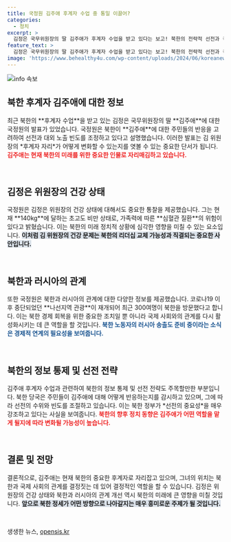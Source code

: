 ```yaml
---
title: 국정원 김주애 후계자 수업 중 통일 이끌어?
categories:
  - 정치
excerpt: >
  김정은 국무위원장의 딸 김주애가 후계자 수업을 받고 있다는 보고! 북한의 전략적 선전과 국민 반응 조정, 그리고 김 위원장의 걱정되는 건강 소식까지, 북한의 변화가 궁금하다면 클릭하세요!
feature_text: >
  김정은 국무위원장의 딸 김주애가 후계자 수업을 받고 있다는 보고! 북한의 전략적 선전과 국민 반응 조정, 그리고 김 위원장의 걱정되는 건강 소식까지, 북한의 변화가 궁금하다면 클릭하세요!
image: 'https://www.behealthy4u.com/wp-content/uploads/2024/06/koreanews.jpg'
---
```


<p><img src="https://www.behealthy4u.com/wp-content/uploads/2024/06/koreanews.jpg" alt="info 속보" /></p>

<h2 data-ke-size="size26">북한 후계자 김주애에 대한 정보</h2>

<p data-ke-size="size16">최근 북한의 **후계자 수업**을 받고 있는 김정은 국무위원장의 딸 **김주애**에 대한 국정원의 발표가 있었습니다. 국정원은 북한이 **김주애**에 대한 주민들의 반응을 고려하여 선전과 대외 노출 빈도를 조정하고 있다고 설명했습니다. 이러한 발표는 김 위원장의 *후계자 자리*가 어떻게 변화할 수 있는지를 엿볼 수 있는 중요한 단서가 됩니다. <b><span style="color: #ee2323;">김주애는 현재 북한의 미래를 위한 중요한 인물로 자리매김하고 있습니다.</span></b></p>

<p data-ke-size="size16">&nbsp;</p>

<h2 data-ke-size="size26">김정은 위원장의 건강 상태</h2>

<p data-ke-size="size16">국정원은 김정은 위원장의 건강 상태에 대해서도 중요한 통찰을 제공했습니다. 그는 현재 **140kg**에 달하는 초고도 비만 상태로, 가족력에 따른 **심혈관 질환**의 위험이 있다고 밝혔습니다. 이는 북한의 미래 정치적 상황에 심각한 영향을 미칠 수 있는 요소입니다. <b><span style="background-color: #21538527;">이처럼 김 위원장의 건강 문제는 북한의 리더십 교체 가능성과 직결되는 중요한 사안입니다.</span></b></p>

<p data-ke-size="size16">&nbsp;</p>

<h2 data-ke-size="size26">북한과 러시아의 관계</h2>

<p data-ke-size="size16">또한 국정원은 북한과 러시아의 관계에 대한 다양한 정보를 제공했습니다. 코로나19 이후 중단되었던 **나선지역 관광**이 재개되어 최근 300여명이 북한을 방문했다고 합니다. 이는 북한 경제 회복을 위한 중요한 조치일 뿐 아니라 국제 사회와의 관계를 다시 활성화시키는 데 큰 역할을 할 것입니다. <b><span style="color: #1a5490;">북한 노동자의 러시아 송출도 준비 중이라는 소식은 경제적 연계의 필요성을 보여줍니다.</span></b></p>

<p data-ke-size="size16">&nbsp;</p>

<h2 data-ke-size="size26">북한의 정보 통제 및 선전 전략</h2>

<p data-ke-size="size16">김주애 후계자 수업과 관련하여 북한의 정보 통제 및 선전 전략도 주목할만한 부분입니다. 북한 당국은 주민들이 김주애에 대해 어떻게 반응하는지를 감시하고 있으며, 그에 따라 선전의 수위와 빈도를 조절하고 있습니다. 이는 북한 정부가 *선전의 중요성*을 매우 강조하고 있다는 사실을 보여줍니다. <b><span style="color: #ee2323;">북한의 향후 정치 동향은 김주애가 어떤 역할을 맡게 될지에 따라 변화될 가능성이 높습니다.</span></b></p>

<p data-ke-size="size16">&nbsp;</p>

<h2 data-ke-size="size26">결론 및 전망</h2>

<p data-ke-size="size16">결론적으로, 김주애는 현재 북한의 중요한 후계자로 자리잡고 있으며, 그녀의 위치는 북한과 국제 사회의 관계를 결정짓는 데 있어 결정적인 역할을 할 수 있습니다. 김정은 위원장의 건강 상태와 북한과 러시아의 관계 개선 역시 북한의 미래에 큰 영향을 미칠 것입니다. <b><span style="background-color: #21538527;">앞으로 북한 정세가 어떤 방향으로 나아갈지는 매우 흥미로운 주제가 될 것입니다.</span></b></p>

<p data-ke-size="size16">&nbsp;</p>
생생한 뉴스, <a href="https://opensis.kr" rel="dofollow">opensis.kr</a>


